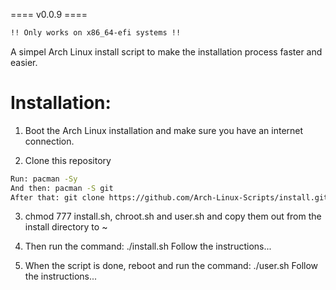 ==== v0.0.9 ====                             
```bash
!! Only works on x86_64-efi systems !!
```
A simpel Arch Linux install script to make the installation process faster and easier.

# Installation:
1. Boot the Arch Linux installation and make sure you have an internet connection.

2. Clone this repository
```bash
Run: pacman -Sy
And then: pacman -S git
After that: git clone https://github.com/Arch-Linux-Scripts/install.git 
```
3. chmod 777 install.sh, chroot.sh and user.sh and copy them out from the install directory to ~

4. Then run the command: ./install.sh 
Follow the instructions...

5. When the script is done, reboot and run the command: ./user.sh
Follow the instructions...
